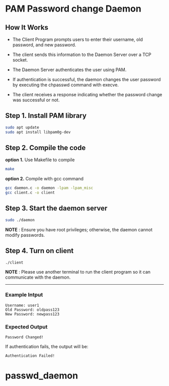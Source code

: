 # PAM Password change Daemon 
## How It Works

- The Client Program prompts users to enter their username, old password, and new password.

- The client sends this information to the Daemon Server over a TCP socket.

- The Daemon Server authenticates the user using PAM.

- If authentication is successful, the daemon changes the user password by executing the chpasswd command with execve.

- The client receives a response indicating whether the password change was successful or not.


## Step 1. Install PAM library
```bash
sudo apt update
sudo apt install libpam0g-dev
```

## Step 2. Compile the code

**option 1.** Use Makefile to compile
```bash
make
```

**option 2.** Compile with gcc command
```bash
gcc daemon.c -o daemon -lpam -lpam_misc
gcc client.c -o client
```

## Step 3. Start the daemon server
```bash
sudo ./daemon
```
**NOTE** : Ensure you have root privileges; otherwise, the daemon cannot modify passwords.
## Step 4. Turn on client
```
./client
```
**NOTE** : Please use another terminal to run the client program so it can communicate with the daemon.


---
### Example Intput
```
Username: user1
Old Password: oldpass123
New Password: newpass123
```

### Expected Output
```
Password Changed!
```

If authentication fails, the output will be:
```
Authentication Failed!
```    
# passwd_daemon
